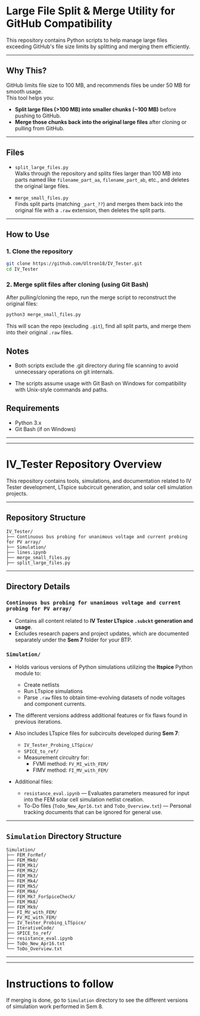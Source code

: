 # Large File Split & Merge Utility for GitHub Compatibility

This repository contains Python scripts to help manage large files exceeding GitHub's file size limits by splitting and merging them efficiently.

---

## Why This?

GitHub limits file size to 100 MB, and recommends files be under 50 MB for smooth usage.  
This tool helps you:

- **Split large files (>100 MB) into smaller chunks (~100 MB)** before pushing to GitHub.  
- **Merge those chunks back into the original large files** after cloning or pulling from GitHub.

---

## Files

- `split_large_files.py`  
  Walks through the repository and splits files larger than 100 MB into parts named like `filename_part_aa`, `filename_part_ab`, etc., and deletes the original large files.

- `merge_small_files.py`  
  Finds split parts (matching `_part_??`) and merges them back into the original file with a `.raw` extension, then deletes the split parts.

---

## How to Use

### 1. Clone the repository

```bash
git clone https://github.com/Ultron18/IV_Tester.git
cd IV_Tester
```

### 2. Merge split files after cloning (using Git Bash)
After pulling/cloning the repo, run the merge script to reconstruct the original files:

```bash
python3 merge_small_files.py
```
This will scan the repo (excluding `.git`), find all split parts, and merge them into their original `.raw` files.

## Notes
- Both scripts exclude the .git directory during file scanning to avoid unnecessary operations on git internals.

- The scripts assume usage with Git Bash on Windows for compatibility with Unix-style commands and paths.

## Requirements
- Python 3.x
- Git Bash (if on Windows)

---
---

# IV_Tester Repository Overview

This repository contains tools, simulations, and documentation related to IV Tester development, LTspice subcircuit generation, and solar cell simulation projects.

---

## Repository Structure
```
IV_Tester/
├── Continuous bus probing for unanimous voltage and current probing for PV array/
├── Simulation/
├── lines.ipynb
├── merge_small_files.py
├── split_large_files.py
```


---

## Directory Details

### `Continuous bus probing for unanimous voltage and current probing for PV array/`

- Contains all content related to **IV Tester LTspice `.subckt` generation and usage**.  
- Excludes research papers and project updates, which are documented separately under the **Sem 7** folder for your BTP.

### `Simulation/`

- Holds various versions of Python simulations utilizing the **ltspice** Python module to:  
  - Create netlists  
  - Run LTspice simulations  
  - Parse `.raw` files to obtain time-evolving datasets of node voltages and component currents.

- The different versions address additional features or fix flaws found in previous iterations.

- Also includes LTspice files for subcircuits developed during **Sem 7**:
  - `IV_Tester_Probing_LTSpice/`
  - `SPICE_to_ref/`
  - Measurement circuitry for:
    - FVMI method: `FV_MI_with_FEM/`
    - FIMV method: `FI_MV_with_FEM/`

- Additional files:  
  - `resistance_eval.ipynb` — Evaluates parameters measured for input into the FEM solar cell simulation netlist creation.  
  - To-Do files (`ToDo_New_Apr16.txt` and `ToDo_Overview.txt`) — Personal tracking documents that can be ignored for general use.

---

## `Simulation` Directory Structure
```
Simulation/
├── FEM_ForRef/
├── FEM_Mk0/
├── FEM_Mk1/
├── FEM_Mk2/
├── FEM_Mk3/
├── FEM_Mk4/
├── FEM_Mk5/
├── FEM_Mk6/
├── FEM_Mk7_ForSpiceCheck/
├── FEM_Mk8/
├── FEM_Mk9/
├── FI_MV_with_FEM/
├── FV_MI_with_FEM/
├── IV_Tester_Probing_LTSpice/
├── IterativeCode/
├── SPICE_to_ref/
├── resistance_eval.ipynb
├── ToDo_New_Apr16.txt
└── ToDo_Overview.txt
```

---
---
# Instructions to follow
If merging is done, go to `Simulation` directory to see the different versions of simulation work performed in Sem 8.
